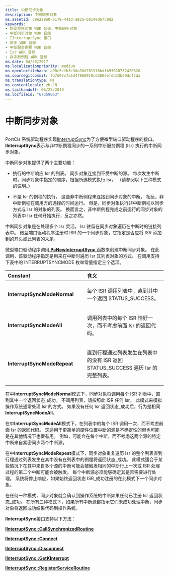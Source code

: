 ```yaml
---
title: 中断同步对象
description: 中断同步对象
ms.assetid: c9e228e0-6178-442d-a82a-6b14ed67c9d2
keywords:
- 帮助程序对象 WDK 音频，中断同步对象
- 中断同步对象 WDK 音频
- IInterruptSync 接口
- 同步 WDK 音频
- 中断服务例程 WDK 音频
- Isr WDK 音频
- 非中断例程 WDK 音频
ms.date: 04/20/2017
ms.localizationpriority: medium
ms.openlocfilehash: a98c5cfb3c3da30d781916bdfb93628732420620
ms.sourcegitcommit: fb7d95c7a5d47860918cd3602efdd33b69dcf2da
ms.translationtype: MT
ms.contentlocale: zh-CN
ms.lasthandoff: 06/25/2019
ms.locfileid: "67359863"
---
```

# <a name="interrupt-sync-objects"></a>中断同步对象


## <span id="interrupt_sync_objects"></span><span id="INTERRUPT_SYNC_OBJECTS"></span>


PortCls 系统驱动程序实现[IInterruptSync](https://docs.microsoft.com/windows-hardware/drivers/ddi/content/portcls/nn-portcls-iinterruptsync)为了方便微型端口驱动程序的接口。 **IInterruptSync**表示与非中断例程同步的一系列中断服务例程 (Isr) 执行的中断同步对象。

中断同步对象提供了两个主要功能：

-   执行的中断响应 Isr 的列表。 同步对象连接到不受中断的源。 每次发生中断时，同步对象中指定的顺序，根据所选模式执行 Isr。 （请参阅以下三种模式的说明。）

-   不是 Isr 的例程的执行。 这些非中断例程未连接到同步对象的中断。 相反，非中断例程在调用方的选择的时间运行。 但是，同步对象执行非中断例程以同步方式与 Isr 的对象的列表。 换而言之，非中断例程完成之前运行的同步对象的列表中 Isr 任何开始执行，反之亦然。

中断同步对象是在处理多个 Isr 灵活。 Isr 驻留在同步对象遍历在中断时的链接列表中。 微型端口驱动程序注册时 ISR 的一个同步对象，它指定是否应将 ISR 添加到的开头或此列表的末尾。

微型端口驱动程序调用[ **PcNewInterruptSync** ](https://docs.microsoft.com/windows-hardware/drivers/ddi/content/portcls/nf-portcls-pcnewinterruptsync)函数来创建中断同步对象。 在此调用，该驱动程序指定是用来在中断时遍历 Isr 其列表对象的方式。 在调用支持下表中的 INTERRUPTSYNCMODE 枚举常量指定三个选项。

<table>
<colgroup>
<col width="50%" />
<col width="50%" />
</colgroup>
<thead>
<tr class="header">
<th align="left">Constant</th>
<th align="left">含义</th>
</tr>
</thead>
<tbody>
<tr class="odd">
<td align="left"><p><strong>InterruptSyncModeNormal</strong></p></td>
<td align="left"><p>每个 ISR 调用列表中，直到其中一个返回 STATUS_SUCCESS。</p></td>
</tr>
<tr class="even">
<td align="left"><p><strong>InterruptSyncModeAll</strong></p></td>
<td align="left"><p>调用列表中的每个 ISR 恰好一次，而不考虑前面 Isr 的返回代码。</p></td>
</tr>
<tr class="odd">
<td align="left"><p><strong>InterruptSyncModeRepeat</strong></p></td>
<td align="left"><p>直到行程通过列表发生在列表中的没有 ISR 返回 STATUS_SUCCESS 遍历 Isr 的完整列表。</p></td>
</tr>
</tbody>
</table>

 

在中**InterruptSyncModeNormal**模式下，同步对象将调用每个 ISR 列表中，直到其中一个返回状态\_成功。 不调用列表，请按照此 ISR 任何 Isr。 此模式来模拟操作系统通常处理 Isr 的方式。 如果没有任何 Isr 返回状态\_成功后，行为是相同**InterruptSyncModeAll**。

在中**InterruptSyncModeAll**模式下，在列表中的每个 ISR 调用一次，而不考虑前面 Isr 的返回代码。 这适用于更简单的硬件位置中断的源是不确定性的但也可能是在其他情况下也很有用。 例如，可能会在每个中断，而不考虑这两个源的特定中断来自紧密同步两个中断源。

在中**InterruptSyncModeRepeat**模式下，同步对象重复遍历 Isr 的整个列表直到行程通过列表发生在其中没有在列表中的例程将返回状态\_成功。 此模式适合于某些情况下在其中来自多个源的中断可能会被触发相同的中断行上一次或 ISR 处理过程的第二个中断可能会被触发。 每个中断源必须能够确定其是否需要进行处理。 系统将停止响应，如果始终返回状态 ISR\_成功注册的在此模式下一个同步对象。

在任何一种模式，同步对象就会确认到操作系统的中断如果任何已注册 Isr 返回状态\_成功。 在所有三种模式下，如果所有中断源都指示它们未成功处理中断，同步对象将返回成功结果代码到操作系统。

**IInterruptSync**接口支持以下方法：

[**IInterruptSync::CallSynchronizedRoutine**](https://docs.microsoft.com/windows-hardware/drivers/ddi/content/portcls/nf-portcls-iinterruptsync-callsynchronizedroutine)

[**IInterruptSync::Connect**](https://docs.microsoft.com/windows-hardware/drivers/ddi/content/portcls/nf-portcls-iinterruptsync-connect)

[**IInterruptSync::Disconnect**](https://docs.microsoft.com/windows-hardware/drivers/ddi/content/portcls/nf-portcls-iinterruptsync-disconnect)

[**IInterruptSync::GetKInterrupt**](https://docs.microsoft.com/windows-hardware/drivers/ddi/content/portcls/nf-portcls-iinterruptsync-getkinterrupt)

[**IInterruptSync::RegisterServiceRoutine**](https://docs.microsoft.com/windows-hardware/drivers/ddi/content/portcls/nf-portcls-iinterruptsync-registerserviceroutine)

 

 




